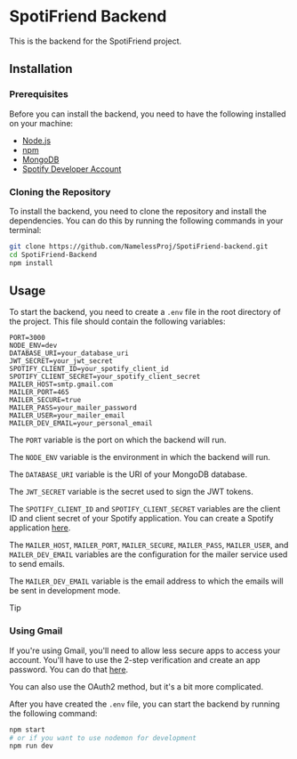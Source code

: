 # SpotiFriend Backend
This is the backend for the SpotiFriend project.

## Installation
### Prerequisites
Before you can install the backend, you need to have the following installed on your machine:
- [Node.js](https://nodejs.org/en/)
- [npm](https://www.npmjs.com/)
- [MongoDB](https://www.mongodb.com/)
- [Spotify Developer Account](https://developer.spotify.com/)

### Cloning the Repository
To install the backend, you need to clone the repository and install the dependencies. You can do this by running the following commands in your terminal:
```bash
git clone https://github.com/NamelessProj/SpotiFriend-backend.git
cd SpotiFriend-Backend
npm install
```

## Usage
To start the backend, you need to create a `.env` file in the root directory of the project. This file should contain the following variables:
```env
PORT=3000
NODE_ENV=dev
DATABASE_URI=your_database_uri
JWT_SECRET=your_jwt_secret
SPOTIFY_CLIENT_ID=your_spotify_client_id
SPOTIFY_CLIENT_SECRET=your_spotify_client_secret
MAILER_HOST=smtp.gmail.com
MAILER_PORT=465
MAILER_SECURE=true
MAILER_PASS=your_mailer_password
MAILER_USER=your_mailer_email
MAILER_DEV_EMAIL=your_personal_email
```

The `PORT` variable is the port on which the backend will run.

The `NODE_ENV` variable is the environment in which the backend will run.

The `DATABASE_URI` variable is the URI of your MongoDB database.

The `JWT_SECRET` variable is the secret used to sign the JWT tokens.

The `SPOTIFY_CLIENT_ID` and `SPOTIFY_CLIENT_SECRET` variables are the client ID and client secret of your Spotify application. You can create a Spotify application [here](https://developer.spotify.com/dashboard/applications).

The `MAILER_HOST`, `MAILER_PORT`, `MAILER_SECURE`, `MAILER_PASS`, `MAILER_USER`, and `MAILER_DEV_EMAIL` variables are the configuration for the mailer service used to send emails.

The `MAILER_DEV_EMAIL` variable is the email address to which the emails will be sent in development mode.

>[!TIP]
> ### Using Gmail
> If you're using Gmail, you'll need to allow less secure apps to access your account. You'll have to use the 2-step verification and create an app password. You can do that [here](https://myaccount.google.com/apppasswords).
>
> You can also use the OAuth2 method, but it's a bit more complicated.

After you have created the `.env` file, you can start the backend by running the following command:
```bash
npm start
# or if you want to use nodemon for development
npm run dev
```